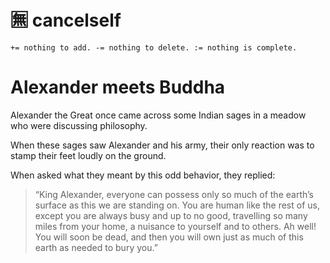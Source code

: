 # :u7121: cancelself

```
+= nothing to add. -= nothing to delete. := nothing is complete.
```
<!--
does a doug have buddha nature? :u7121:
-->
# Alexander meets Buddha

Alexander the Great once came across some Indian sages in a meadow who were discussing philosophy. 

When these sages saw Alexander and his army, their only reaction was to stamp their feet loudly on the ground. 

When asked what they meant by this odd behavior, they replied: 

> “King Alexander, everyone can possess only so much of the earth’s surface as this we are standing on. You are human like the rest of us, except you are always busy and up to no good, travelling so many miles from your home, a nuisance to yourself and to others. Ah well! You will soon be dead, and then you will own just as much of this earth as needed to bury you.”
